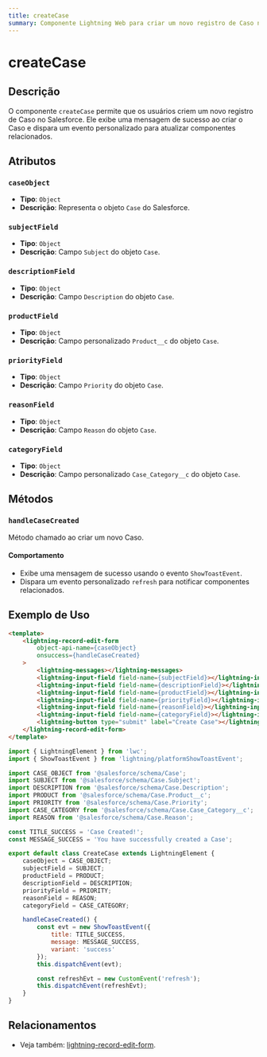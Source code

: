 ```yaml
---
title: createCase
summary: Componente Lightning Web para criar um novo registro de Caso no Salesforce.
---
```


# createCase

## Descrição
O componente `createCase` permite que os usuários criem um novo registro de Caso no Salesforce. Ele exibe uma mensagem de sucesso ao criar o Caso e dispara um evento personalizado para atualizar componentes relacionados.

## Atributos

### `caseObject`
- **Tipo**: `Object`
- **Descrição**: Representa o objeto `Case` do Salesforce.

### `subjectField`
- **Tipo**: `Object`
- **Descrição**: Campo `Subject` do objeto `Case`.

### `descriptionField`
- **Tipo**: `Object`
- **Descrição**: Campo `Description` do objeto `Case`.

### `productField`
- **Tipo**: `Object`
- **Descrição**: Campo personalizado `Product__c` do objeto `Case`.

### `priorityField`
- **Tipo**: `Object`
- **Descrição**: Campo `Priority` do objeto `Case`.

### `reasonField`
- **Tipo**: `Object`
- **Descrição**: Campo `Reason` do objeto `Case`.

### `categoryField`
- **Tipo**: `Object`
- **Descrição**: Campo personalizado `Case_Category__c` do objeto `Case`.

## Métodos

### `handleCaseCreated`
Método chamado ao criar um novo Caso.

#### Comportamento
- Exibe uma mensagem de sucesso usando o evento `ShowToastEvent`.
- Dispara um evento personalizado `refresh` para notificar componentes relacionados.

## Exemplo de Uso
```html
<template>
    <lightning-record-edit-form
        object-api-name={caseObject}
        onsuccess={handleCaseCreated}
    >
        <lightning-messages></lightning-messages>
        <lightning-input-field field-name={subjectField}></lightning-input-field>
        <lightning-input-field field-name={descriptionField}></lightning-input-field>
        <lightning-input-field field-name={productField}></lightning-input-field>
        <lightning-input-field field-name={priorityField}></lightning-input-field>
        <lightning-input-field field-name={reasonField}></lightning-input-field>
        <lightning-input-field field-name={categoryField}></lightning-input-field>
        <lightning-button type="submit" label="Create Case"></lightning-button>
    </lightning-record-edit-form>
</template>
```

```javascript
import { LightningElement } from 'lwc';
import { ShowToastEvent } from 'lightning/platformShowToastEvent';

import CASE_OBJECT from '@salesforce/schema/Case';
import SUBJECT from '@salesforce/schema/Case.Subject';
import DESCRIPTION from '@salesforce/schema/Case.Description';
import PRODUCT from '@salesforce/schema/Case.Product__c';
import PRIORITY from '@salesforce/schema/Case.Priority';
import CASE_CATEGORY from '@salesforce/schema/Case.Case_Category__c';
import REASON from '@salesforce/schema/Case.Reason';

const TITLE_SUCCESS = 'Case Created!';
const MESSAGE_SUCCESS = 'You have successfully created a Case';

export default class CreateCase extends LightningElement {
    caseObject = CASE_OBJECT;
    subjectField = SUBJECT;
    productField = PRODUCT;
    descriptionField = DESCRIPTION;
    priorityField = PRIORITY;
    reasonField = REASON;
    categoryField = CASE_CATEGORY;

    handleCaseCreated() {
        const evt = new ShowToastEvent({
            title: TITLE_SUCCESS,
            message: MESSAGE_SUCCESS,
            variant: 'success'
        });
        this.dispatchEvent(evt);

        const refreshEvt = new CustomEvent('refresh');
        this.dispatchEvent(refreshEvt);
    }
}
```

## Relacionamentos

- Veja também: [lightning-record-edit-form](https://developer.salesforce.com/docs/component-library/bundle/lightning-record-edit-form/documentation).